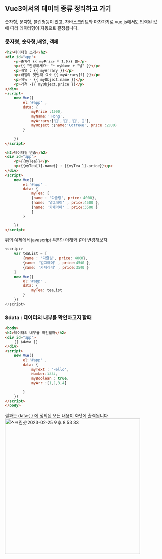 ## Vue3에서의 데이터 종류 정리하고 가기

숫자형, 문자형, 불린형등이 있고, 자바스크립트와 마찬가지로 vue.js에서도 입력된 값에 따라 데이터형이 자동으로 결정됩니다. 

### 문자형, 숫자형,배열, 객체
```html
<h2>데이터형 소개</h2>
<div id="app">
    <p>총가격 {{ myPrice * 1.5}} 원</p>
    <p>{{ "안녕하세요~ "+ myName + "님" }}</p>
    <p>배열 : {{ myArrary }}</p>
    <p>배열의 첫번째 요소 {{ myArrary[0] }}</p>
    <p>메뉴 - {{ myObject.name }}</p>
    <p>가격 -{{ myObject.price }}</p>
</div>
<script>
    new Vue({
        el:'#app' ,
        data: {
            myPrice :1000,
            myName:' Hong',
            myArrary:['🍎','🍉','🍇','🍓'],
            myObject :{name:'Coffeee', price :2500}
        }

    })
</script>

```

```html
<h2>데이터형 연습</h2>
<div id="app">
    <p>{{myTea}}</p>
    <p>{{myTea[1].name}} : {{myTea[1].price}}</p>
</div>
<script>
    new Vue({
        el:'#app' ,
        data: {
            myTea: [
            {name : '다즐링', price: 4000},
            {name: '얼그레이' , price:4500 },
            {name: '카페라떼' , price:3500 }
            ]
        }

    })
</script>
```

위의 예제에서 javascript 부분만 아래와 같이 변경해보자.   
```javascript
<script>
    var teaList = [
        {name : '다즐링', price: 4000},
        {name: '얼그레이' , price:4500 },
        {name: '카페라떼' , price:3500 }
    ]
    new Vue({
        el:'#app' ,
        data: {
            myTea: teaList
        }
    })
</script>
```
### $data : 데이터의 내부를 확인하고자 할때
```html
<body>
<h2>데이터의 내부를 확인할때</h2>
<div id="app">
    {{ $data }}
</div>
<script>
    new Vue({
        el:'#app' ,
        data: {
            myText : 'Hello',
            Number:1234,
            myBoolean : true,
            myArr :[1,2,3,4]

        }
    })
</script>
</body>
```
결과는 data:{ } 에 정의된 모든 내용이 화면에 출력됩니다.   
<img width="440" alt="스크린샷 2023-02-25 오후 8 53 33" src="https://user-images.githubusercontent.com/48478079/221355444-ca1c4be3-59ce-4d2e-a509-6cd837708da2.png">

